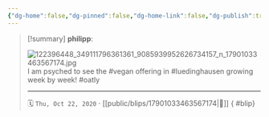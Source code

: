 ```yaml
---
{"dg-home":false,"dg-pinned":false,"dg-home-link":false,"dg-publish":true,"type":"blip","disabled rules":["yaml-title","yaml-title-alias","file-name-heading"],"title":"philipp on instagram @ 2020-10-22","created-date":"2020-10-22T10:00:00","updated-date":"2025-05-02T17:43:08","dg-path":"blips/17901033463567174.md","permalink":"/blips/17901033463567174/","dgPassFrontmatter":true}
---
```


> [!summary] **philipp**:
>
> ![122396448_349111796361361_9085939952626734157_n_17901033463567174.jpg](/img/user/attachments/122396448_349111796361361_9085939952626734157_n_17901033463567174.jpg)
> I am psyched to see the #vegan offering in #luedinghausen growing week by week! #oatly
> - - -
>
> 🗓️ `Thu, Oct 22, 2020` · [[public/blips/17901033463567174\|🔗]]
{ #blip}

